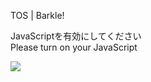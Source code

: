TOS | Barkle!

JavaScriptを有効にしてください  
Please turn on your JavaScript

![](/static-assets/splash.png?1732625832239)